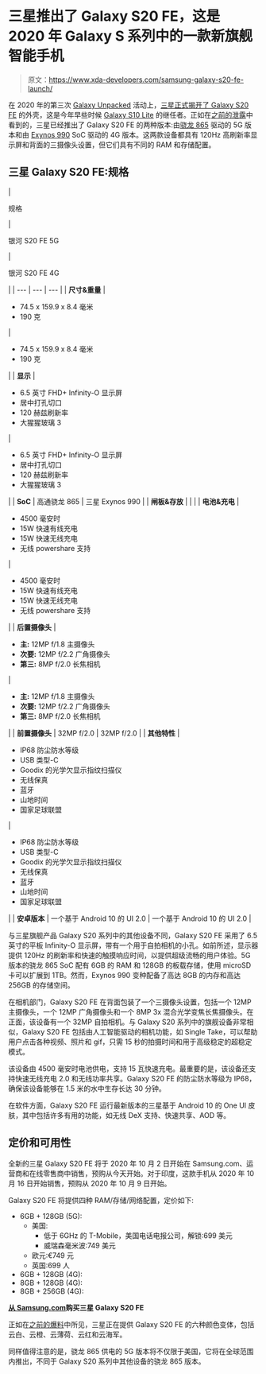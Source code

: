 # 三星推出了 Galaxy S20 FE，这是 2020 年 Galaxy S 系列中的一款新旗舰智能手机

> 原文：<https://www.xda-developers.com/samsung-galaxy-s20-fe-launch/>

在 2020 年的第三次 [Galaxy Unpacked](https://www.xda-developers.com/tag/galaxy-unpacked/) 活动上，[三星正式揭开了 Galaxy S20 FE](https://shop-links.co/1720710179641614296) 的外壳，这是今年早些时候 [Galaxy S10 Lite](https://www.xda-developers.com/tag/samsung-galaxys10-lite/) 的继任者。正如在[之前的泄露](https://www.xda-developers.com/samsung-galaxy-s20-fan-edition-lite-rumor/)中看到的，三星已经推出了 Galaxy S20 FE 的两种版本:由[骁龙 865](https://www.xda-developers.com/qualcomm-snapdragon-865-processor-specifications-features/) 驱动的 5G 版本和由 [Exynos 990](https://www.xda-developers.com/tag/samsung-exynos990/) SoC 驱动的 4G 版本。这两款设备都具有 120Hz 高刷新率显示屏和背面的三摄像头设置，但它们具有不同的 RAM 和存储配置。

## 三星 Galaxy S20 FE:规格

| 

规格

 | 

银河 S20 FE 5G

 | 

银河 S20 FE 4G

 |
| --- | --- | --- |
| **尺寸&重量** | 

*   74.5 x 159.9 x 8.4 毫米
*   190 克

 | 

*   74.5 x 159.9 x 8.4 毫米
*   190 克

 |
| **显示** | 

*   6.5 英寸 FHD+ Infinity-O 显示屏
*   居中打孔切口
*   120 赫兹刷新率
*   大猩猩玻璃 3

 | 

*   6.5 英寸 FHD+ Infinity-O 显示屏
*   居中打孔切口
*   120 赫兹刷新率
*   大猩猩玻璃 3

 |
| **SoC** | 高通骁龙 865 | 三星 Exynos 990 |
| **闸板&存放** |  |  |
| **电池&充电** | 

*   4500 毫安时
*   15W 快速有线充电
*   15W 快速无线充电
*   无线 powershare 支持

 | 

*   4500 毫安时
*   15W 快速有线充电
*   15W 快速无线充电
*   无线 powershare 支持

 |
| **后置摄像头** | 

*   **主:** 12MP f/1.8 主摄像头
*   **次要:** 12MP f/2.2 广角摄像头
*   **第三:** 8MP f/2.0 长焦相机

 | 

*   **主:** 12MP f/1.8 主摄像头
*   **次要:** 12MP f/2.2 广角摄像头
*   **第三:** 8MP f/2.0 长焦相机

 |
| **前置摄像头** | 32MP f/2.0 | 32MP f/2.0 |
| **其他特性** | 

*   IP68 防尘防水等级
*   USB 类型-C
*   Goodix 的光学欠显示指纹扫描仪
*   无线保真
*   蓝牙
*   山地时间
*   国家足球联盟

 | 

*   IP68 防尘防水等级
*   USB 类型-C
*   Goodix 的光学欠显示指纹扫描仪
*   无线保真
*   蓝牙
*   山地时间
*   国家足球联盟

 |
| **安卓版本** | 一个基于 Android 10 的 UI 2.0 | 一个基于 Android 10 的 UI 2.0 |

与三星旗舰产品 Galaxy S20 系列中的其他设备不同，Galaxy S20 FE 采用了 6.5 英寸的平板 Infinity-O 显示屏，带有一个用于自拍相机的小孔。如前所述，显示器提供 120Hz 的刷新率和快速的触摸响应时间，以提供超级流畅的用户体验。5G 版本的骁龙 865 SoC 配有 6GB 的 RAM 和 128GB 的板载存储，使用 microSD 卡可以扩展到 1TB。然而，Exynos 990 变种配备了高达 8GB 的内存和高达 256GB 的存储空间。

在相机部门，Galaxy S20 FE 在背面包装了一个三摄像头设置，包括一个 12MP 主摄像头，一个 12MP 广角摄像头和一个 8MP 3x 混合光学变焦长焦摄像头。在正面，该设备有一个 32MP 自拍相机。与 Galaxy S20 系列中的旗舰设备非常相似，Galaxy S20 FE 包括由人工智能驱动的相机功能，如 Single Take，可以帮助用户点击各种视频、照片和 gif，只需 15 秒的拍摄时间和用于高级稳定的超稳定模式。

该设备由 4500 毫安时电池供电，支持 15 瓦快速充电。最重要的是，该设备还支持快速无线充电 2.0 和无线功率共享。Galaxy S20 FE 的防尘防水等级为 IP68，确保该设备能够在 1.5 米的水中生存长达 30 分钟。

在软件方面，Galaxy S20 FE 运行最新版本的三星基于 Android 10 的 One UI 皮肤，其中包括许多有用的功能，如无线 DeX 支持、快速共享、AOD 等。

## 定价和可用性

全新的三星 Galaxy S20 FE 将于 2020 年 10 月 2 日开始在 Samsung.com、运营商和在线零售商中销售，预购从今天开始。对于印度，这款手机从 2020 年 10 月 16 日开始销售，预购从 2020 年 10 月 9 日开始。

Galaxy S20 FE 将提供四种 RAM/存储/网络配置，定价如下:

*   6GB + 128GB (5G):
    *   美国:
        *   低于 6GHz 的 T-Mobile，美国电话电报公司，解锁:699 美元
        *   威瑞森毫米波:749 美元
    *   欧元:€749 元
    *   英国:699 人
*   6GB + 128GB (4G):
*   8GB + 128GB (4G):
*   8GB + 256GB (4G):

**[从 Samsung.com](https://shop-links.co/1720710164656452807)购买三星 Galaxy S20 FE**

正如在[之前的爆料](https://www.xda-developers.com/samsung-galaxy-s20-fan-edition-render-leak/)中所见，三星正在提供 Galaxy S20 FE 的六种颜色变体，包括云白、云橙、云薄荷、云红和云海军。

同样值得注意的是，骁龙 865 供电的 5G 版本将不仅限于美国，它将在全球范围内推出，不同于 Galaxy S20 系列中其他设备的骁龙 865 版本。